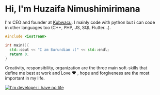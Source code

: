 # Hi, I'm Huzaifa Nimushimirimana
I'm CEO and founder at [Kubwacu](https://www.kubwacu.com). I mainly code with python but i can code in other languages too (C++, PHP, JS, SQL Flutter...). 
```c++
#include <iostream>

int main(){
  std::cout << "I am Burundian :)" << std::endl;
  return 0;
}
```
Creativity, responsibility, organization are the three main soft-skills that define me best at work and Love :heart: , hope and forgiveness are the most important in my life.

[![I'm developer i have no life](https://github-readme-activity-graph.cyclic.app/graph?username=kalculata&bg_color=09121a&color=fdfcfd&line=f2f2f2&point=00ff2a&area=true&hide_border=true)](https://github.com/kalculata/github-readme-activity-graph)
